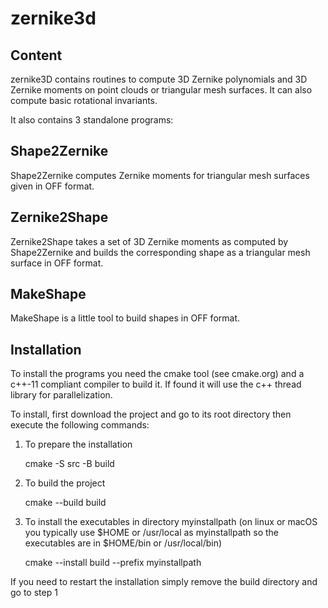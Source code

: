 # zernike3d

## Content
zernike3D contains routines to compute 3D Zernike polynomials and 3D Zernike moments on point clouds or triangular mesh surfaces. It can also compute basic rotational invariants.

It also contains 3 standalone programs:

## Shape2Zernike
Shape2Zernike computes Zernike moments for triangular mesh surfaces given in OFF format.

## Zernike2Shape
Zernike2Shape takes a set of 3D Zernike moments as computed by Shape2Zernike and builds the corresponding shape as a triangular mesh surface in OFF format.

## MakeShape
MakeShape is a little tool to build shapes in OFF format.

## Installation
To install the programs you need the cmake tool (see cmake.org) and a c++-11 compliant compiler to build it. If found it will use the c++ thread library for parallelization.

To install, first download the project and go to its root directory then execute the following commands:

1. To prepare the installation

    cmake -S src -B build
2. To build the project

    cmake --build build
3. To install the executables in directory myinstallpath (on linux or macOS you typically use $HOME or /usr/local as myinstallpath so the executables are in $HOME/bin or /usr/local/bin)

    cmake --install build --prefix myinstallpath

If you need to restart the installation simply remove the build directory and go to step 1

